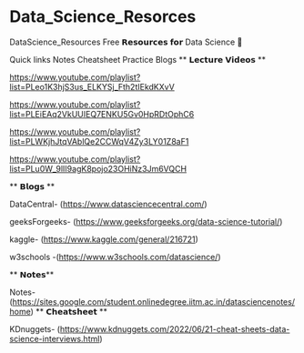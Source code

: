 # Data_Science_Resorces
DataScience_Resources
Free 𝗥𝗲𝘀𝗼𝘂𝗿𝗰𝗲𝘀 𝗳𝗼𝗿 Data Science 🥳

Quick links
Notes
Cheatsheet
Practice
Blogs
** 𝗟𝗲𝗰𝘁𝘂𝗿𝗲 𝗩𝗶𝗱𝗲𝗼𝘀 **

https://www.youtube.com/playlist?list=PLeo1K3hjS3us_ELKYSj_Fth2tIEkdKXvV

https://www.youtube.com/playlist?list=PLEiEAq2VkUUIEQ7ENKU5Gv0HpRDtOphC6

https://www.youtube.com/playlist?list=PLWKjhJtqVAblQe2CCWqV4Zy3LY01Z8aF1

https://www.youtube.com/playlist?list=PLu0W_9lII9agK8pojo23OHiNz3Jm6VQCH

** 𝗕𝗹𝗼𝗴𝘀 **

DataCentral- (https://www.datasciencecentral.com/)

geeksForgeeks- (https://www.geeksforgeeks.org/data-science-tutorial/)

kaggle- (https://www.kaggle.com/general/216721)

w3schools -(https://www.w3schools.com/datascience/)

** 𝗡𝗼𝘁𝗲𝘀**

Notes- (https://sites.google.com/student.onlinedegree.iitm.ac.in/datasciencenotes/home)
** 𝗖𝗵𝗲𝗮𝘁𝘀𝗵𝗲𝗲𝘁 **

KDnuggets- (https://www.kdnuggets.com/2022/06/21-cheat-sheets-data-science-interviews.html)
